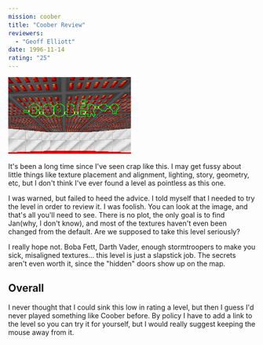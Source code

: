```yaml
---
mission: coober
title: "Coober Review"
reviewers: 
  - "Geoff Elliott"
date: 1996-11-14
rating: "25"
---
```


![Coober screenshot](./coober.png "Coober: what you see is what you get. I can't even come up with something funny to say.")

It's been a long time since I've seen crap like this. I may get fussy about little things like texture placement and alignment, lighting, story, geometry, etc, but I don't think I've ever found a level as pointless as this one.

I was warned, but failed to heed the advice. I told myself that I needed to try the level in order to review it. I was foolish. You can look at the image, and that's all you'll need to see. There is no plot, the only goal is to find Jan(why, I don't know), and most of the textures haven't even been changed from the default. Are we supposed to take this level seriously?

I really hope not. Boba Fett, Darth Vader, enough stormtroopers to make you sick, misaligned textures... this level is just a slapstick job. The secrets aren't even worth it, since the "hidden" doors show up on the map.

## Overall

I never thought that I could sink this low in rating a level, but then I guess I'd never played something like Coober before. By policy I have to add a link to the level so you can try it for yourself, but I would really suggest keeping the mouse away from it.